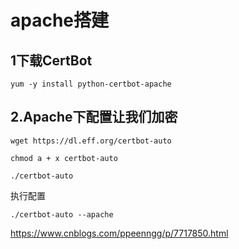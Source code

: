 
# apache搭建

## 1下载CertBot

```
yum -y install python-certbot-apache
```
 

## 2.Apache下配置让我们加密

 ```
wget https://dl.eff.org/certbot-auto
``` 
```
chmod a + x certbot-auto

 ```

```
./certbot-auto
```
 

执行配置
```
./certbot-auto --apache

```

https://www.cnblogs.com/ppeenngg/p/7717850.html